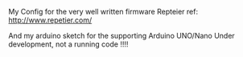 My Config for the very well written firmware Repteier
ref: http://www.repetier.com/

And my arduino sketch for the supporting Arduino UNO/Nano 
Under  development, not a running code !!!!
